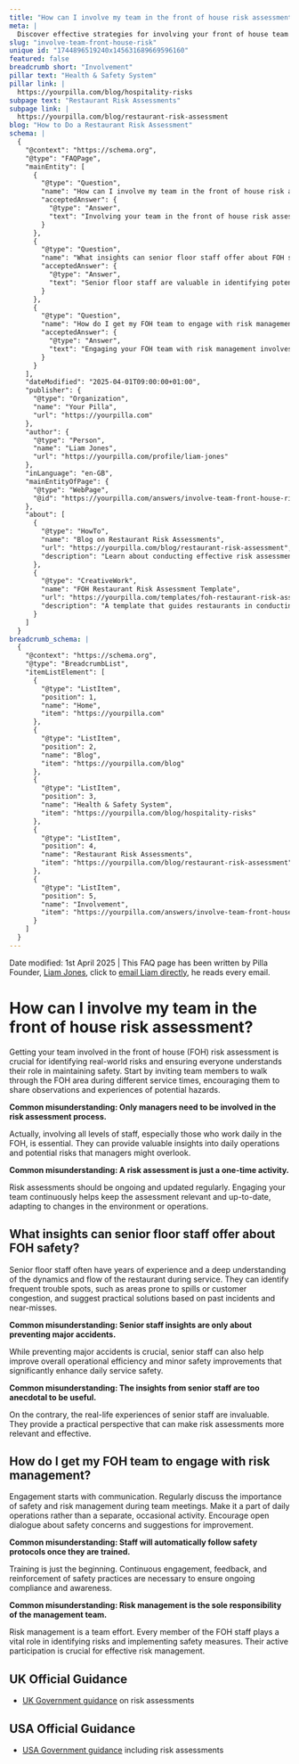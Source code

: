 ```yaml
---
title: "How can I involve my team in the front of house risk assessment?"
meta: |
  Discover effective strategies for involving your front of house team in risk assessments to enhance safety and operational efficiency in hospitality.
slug: "involve-team-front-house-risk"
unique id: "1744896519240x145631689669596160"
featured: false
breadcrumb short: "Involvement"
pillar text: "Health & Safety System"
pillar link: |
  https://yourpilla.com/blog/hospitality-risks
subpage text: "Restaurant Risk Assessments"
subpage link: |
  https://yourpilla.com/blog/restaurant-risk-assessment
blog: "How to Do a Restaurant Risk Assessment"
schema: |
  {
    "@context": "https://schema.org",
    "@type": "FAQPage",
    "mainEntity": [
      {
        "@type": "Question",
        "name": "How can I involve my team in the front of house risk assessment?",
        "acceptedAnswer": {
          "@type": "Answer",
          "text": "Involving your team in the front of house risk assessment is important for understanding real-world risks and ensuring everyone knows their safety responsibilities. Begin by having team members observe the area during various service times to spot potential hazards and discuss their experiences. This inclusive approach not only brings in diverse insights but also keeps the assessment up-to-date. Use the FOH restaurant risk assessment template to document and periodically review these risks."
        }
      },
      {
        "@type": "Question",
        "name": "What insights can senior floor staff offer about FOH safety?",
        "acceptedAnswer": {
          "@type": "Answer",
          "text": "Senior floor staff are valuable in identifying potential safety issues and suggesting practical solutions, drawing from their extensive experience. Their insights can help prevent not only major accidents but also make minor adjustments that significantly improve daily operational safety. These experiences bring a practical, hands-on perspective that enhances the relevance and effectiveness of risk assessments."
        }
      },
      {
        "@type": "Question",
        "name": "How do I get my FOH team to engage with risk management?",
        "acceptedAnswer": {
          "@type": "Answer",
          "text": "Engaging your FOH team with risk management involves clear communication and integration of safety discussions into regular team meetings. It's crucial to move beyond training and foster an environment of continuous engagement and feedback on safety practices. By involving the entire team, you establish a culture where everyone feels responsible for spotting risks and enhancing safety."
        }
      }
    ],
    "dateModified": "2025-04-01T09:00:00+01:00",
    "publisher": {
      "@type": "Organization",
      "name": "Your Pilla",
      "url": "https://yourpilla.com"
    },
    "author": {
      "@type": "Person",
      "name": "Liam Jones",
      "url": "https://yourpilla.com/profile/liam-jones"
    },
    "inLanguage": "en-GB",
    "mainEntityOfPage": {
      "@type": "WebPage",
      "@id": "https://yourpilla.com/answers/involve-team-front-house-risk"
    },
    "about": [
      {
        "@type": "HowTo",
        "name": "Blog on Restaurant Risk Assessments",
        "url": "https://yourpilla.com/blog/restaurant-risk-assessment",
        "description": "Learn about conducting effective risk assessments in restaurant settings to improve safety and operational efficiency."
      },
      {
        "@type": "CreativeWork",
        "name": "FOH Restaurant Risk Assessment Template",
        "url": "https://yourpilla.com/templates/foh-restaurant-risk-assessment",
        "description": "A template that guides restaurants in conducting thorough front of house risk assessments, ensuring compliance and safety."
      }
    ]
  }
breadcrumb_schema: |
  {
    "@context": "https://schema.org",
    "@type": "BreadcrumbList",
    "itemListElement": [
      {
        "@type": "ListItem",
        "position": 1,
        "name": "Home",
        "item": "https://yourpilla.com"
      },
      {
        "@type": "ListItem",
        "position": 2,
        "name": "Blog",
        "item": "https://yourpilla.com/blog"
      },
      {
        "@type": "ListItem",
        "position": 3,
        "name": "Health & Safety System",
        "item": "https://yourpilla.com/blog/hospitality-risks"
      },
      {
        "@type": "ListItem",
        "position": 4,
        "name": "Restaurant Risk Assessments",
        "item": "https://yourpilla.com/blog/restaurant-risk-assessment"
      },
      {
        "@type": "ListItem",
        "position": 5,
        "name": "Involvement",
        "item": "https://yourpilla.com/answers/involve-team-front-house-risk"
      }
    ]
  }
---
```


Date modified: 1st April 2025 | This FAQ page has been written by Pilla Founder, [Liam Jones](https://yourpilla.com/profile/liam-jones), click to [email Liam directly](https://mailto:liam@yourpilla.com), he reads every email.

# How can I involve my team in the front of house risk assessment?

Getting your team involved in the front of house (FOH) risk assessment is crucial for identifying real-world risks and ensuring everyone understands their role in maintaining safety. Start by inviting team members to walk through the FOH area during different service times, encouraging them to share observations and experiences of potential hazards.

**Common misunderstanding: Only managers need to be involved in the risk assessment process.**

Actually, involving all levels of staff, especially those who work daily in the FOH, is essential. They can provide valuable insights into daily operations and potential risks that managers might overlook.

**Common misunderstanding: A risk assessment is just a one-time activity.**

Risk assessments should be ongoing and updated regularly. Engaging your team continuously helps keep the assessment relevant and up-to-date, adapting to changes in the environment or operations.

## What insights can senior floor staff offer about FOH safety?

Senior floor staff often have years of experience and a deep understanding of the dynamics and flow of the restaurant during service. They can identify frequent trouble spots, such as areas prone to spills or customer congestion, and suggest practical solutions based on past incidents and near-misses.

**Common misunderstanding: Senior staff insights are only about preventing major accidents.**

While preventing major accidents is crucial, senior staff can also help improve overall operational efficiency and minor safety improvements that significantly enhance daily service safety.

**Common misunderstanding: The insights from senior staff are too anecdotal to be useful.**

On the contrary, the real-life experiences of senior staff are invaluable. They provide a practical perspective that can make risk assessments more relevant and effective.

## How do I get my FOH team to engage with risk management?

Engagement starts with communication. Regularly discuss the importance of safety and risk management during team meetings. Make it a part of daily operations rather than a separate, occasional activity. Encourage open dialogue about safety concerns and suggestions for improvement.

**Common misunderstanding: Staff will automatically follow safety protocols once they are trained.**

Training is just the beginning. Continuous engagement, feedback, and reinforcement of safety practices are necessary to ensure ongoing compliance and awareness.

**Common misunderstanding: Risk management is the sole responsibility of the management team.**

Risk management is a team effort. Every member of the FOH staff plays a vital role in identifying risks and implementing safety measures. Their active participation is crucial for effective risk management.

## UK Official Guidance

-   [UK Government guidance](https://www.hse.gov.uk/catering/risk.htm) on risk assessments

## USA Official Guidance

-   [USA Government guidance](https://www.fda.gov/regulatory-information/search-fda-guidance-documents/draft-guidance-industry-hazard-analysis-and-risk-based-preventive-controls-human-food) including risk assessments